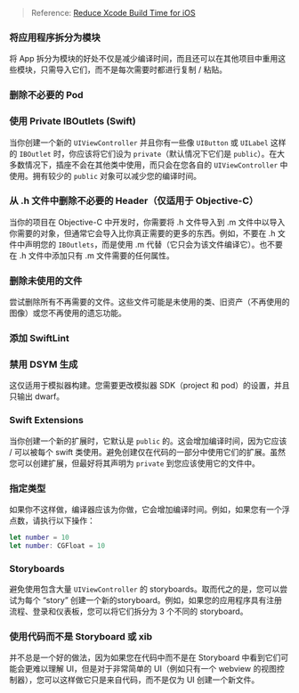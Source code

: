 > Reference: [Reduce Xcode Build Time for iOS](https://blog.devgenius.io/reduce-xcode-build-time-for-ios-bf43d3ca4ab8)



### 将应用程序拆分为模块

将 App 拆分为模块的好处不仅是减少编译时间，而且还可以在其他项目中重用这些模块，只需导入它们，而不是每次需要时都进行复制 / 粘贴。



### 删除不必要的 Pod



### 使用 Private IBOutlets (Swift)

当你创建一个新的 `UIViewController` 并且你有一些像 `UIButton` 或 `UILabel` 这样的 `IBOutlet` 时，你应该将它们设为 `private`（默认情况下它们是 `public`）。在大多数情况下，插座不会在其他类中使用，而只会在您各自的 `UIViewController` 中使用。拥有较少的 `public` 对象可以减少您的编译时间。



### 从 .h 文件中删除不必要的 Header（仅适用于 Objective-C）

当你的项目在 Objective-C 中开发时，你需要将 .h 文件导入到 .m 文件中以导入你需要的对象，但通常它会导入比你真正需要的更多的东西。例如，不要在 .h 文件中声明您的 `IBOutlets`，而是使用 .m 代替（它只会为该文件编译它）。也不要在 .h 文件中添加只有 .m 文件需要的任何属性。



### 删除未使用的文件

尝试删除所有不再需要的文件。这些文件可能是未使用的类、旧资产（不再使用的图像）或您不再使用的遗忘功能。



### 添加 SwiftLint



### 禁用 DSYM 生成

这仅适用于模拟器构建。您需要更改模拟器 SDK（project 和 pod）的设置，并且只输出 dwarf。



### Swift Extensions

当你创建一个新的扩展时，它默认是 `public` 的。这会增加编译时间，因为它应该 / 可以被每个 swift 类使用。避免创建仅在代码的一部分中使用它们的扩展。虽然您可以创建扩展，但最好将其声明为 `private` 到您应该使用它的文件中。



### 指定类型

如果你不这样做，编译器应该为你做，它会增加编译时间。例如，如果您有一个浮点数，请执行以下操作：

```swift
let number = 10
let number: CGFloat = 10
```



### Storyboards

避免使用包含大量 `UIViewController` 的 storyboards。取而代之的是，您可以尝试为每个 “story” 创建一个新的storyboard。例如，如果您的应用程序具有注册流程、登录和仪表板，您可以将它们拆分为 3 个不同的 storyboard。



### 使用代码而不是 Storyboard 或 xib

并不总是一个好的做法，因为如果您在代码中而不是在 Storyboard 中看到它们可能会更难以理解 UI，但是对于非常简单的 UI（例如只有一个 webview 的视图控制器），您可以这样做它只是来自代码，而不是仅为 UI 创建一个新文件。


